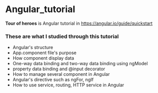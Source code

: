 # Angular_tutorial
**Tour of heroes** is Angular tutorial in https://angular.io/guide/quickstart



### These are what I studied through this tutorial

* Angular's structure
* App.component file's purpose
* How component display data
* One-way data binding and two-way data binding using ngModel
* property data binding and @input decorator
* How to manage several component in Angular
* Angular's directive such as ngFor, ngIf
* How to use service, routing, HTTP service in Angular